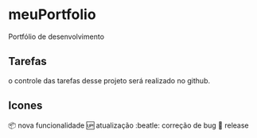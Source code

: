 # meuPortfolio
Portfólio de desenvolvimento

## Tarefas
o controle das tarefas desse projeto será realizado no github.

## Icones

:package: nova funcionalidade
:up: atualização
:beatle: correção de bug
:checkered_flag: release

